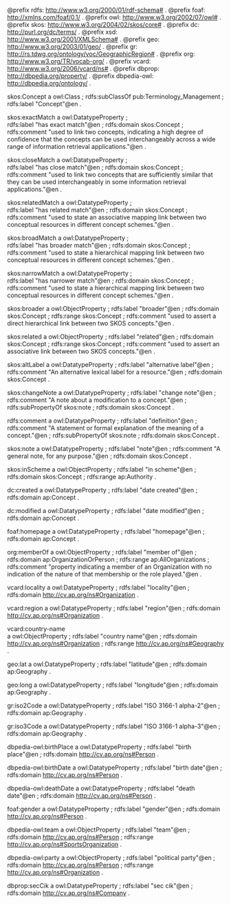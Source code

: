 @prefix rdfs: <http://www.w3.org/2000/01/rdf-schema#> .
@prefix foaf: <http://xmlns.com/foaf/0.1/> .
@prefix owl: <http://www.w3.org/2002/07/owl#> .
@prefix skos: <http://www.w3.org/2004/02/skos/core#> .
@prefix dc: <http://purl.org/dc/terms/> .
@prefix xsd: <http://www.w3.org/2001/XMLSchema#> .
@prefix geo: <http://www.w3.org/2003/01/geo/> .
@prefix gr: <http://rs.tdwg.org/ontology/voc/GeographicRegion#> .
@prefix org: <http://www.w3.org/TR/vocab-org/> .
@prefix vcard: <http://www.w3.org/2006/vcard/ns#> .
@prefix dbprop: <http://dbpedia.org/property/> .
@prefix dbpedia-owl: <http://dbpedia.org/ontology/> .

skos:Concept
  a  owl:Class ;
  rdfs:subClassOf pub:Terminology_Management ;
  rdfs:label "Concept"@en .

skos:exactMatch
	a owl:DatatypeProperty ;        
	rdfs:label "has exact match"@en ;
	rdfs:domain skos:Concept ;
	rdfs:comment "used to link two concepts, indicating a high degree of confidence that the concepts can be used interchangeably across a wide range of information retrieval applications."@en  .	

skos:closeMatch
	a owl:DatatypeProperty ;        
	rdfs:label "has close match"@en ;
	rdfs:domain skos:Concept ;
	rdfs:comment "used to link two concepts that are sufficiently similar that they can be used interchangeably in some information retrieval applications."@en  .	

skos:relatedMatch
	a owl:DatatypeProperty ;        
	rdfs:label "has related match"@en ;
	rdfs:domain skos:Concept ;
	rdfs:comment "used to state an associative mapping link between two conceptual resources in different concept schemes."@en  .	

skos:broadMatch
	a owl:DatatypeProperty ;        
	rdfs:label "has broader match"@en ;
	rdfs:domain skos:Concept ;
	rdfs:comment "used to state a hierarchical mapping link between two conceptual resources in different concept schemes."@en  .	

skos:narrowMatch
	a owl:DatatypeProperty ;        
	rdfs:label "has narrower match"@en ;
	rdfs:domain skos:Concept ;
	rdfs:comment "used to state a hierarchical mapping link between two conceptual resources in different concept schemes."@en  .			
	
skos:broader
    a owl:ObjectProperty ;
    rdfs:label "broader"@en ;
    rdfs:domain skos:Concept ;
    rdfs:range skos:Concept  ; 
    rdfs:comment "used to assert a direct hierarchical link between two SKOS concepts."@en  .
	
skos:related
    a owl:ObjectProperty ;
    rdfs:label "related"@en ;
    rdfs:domain skos:Concept ;
    rdfs:range skos:Concept  ; 
    rdfs:comment "used to assert an associative link between two SKOS concepts."@en  .

skos:altLabel
  a owl:DatatypeProperty ;
  rdfs:label "alternative label"@en ;
  rdfs:comment "An alternative lexical label for a resource."@en ;
  rdfs:domain skos:Concept .
  
skos:changeNote
  a owl:DatatypeProperty ;
  rdfs:label "change note"@en ;
  rdfs:comment "A note about a modification to a concept."@en ;
  rdfs:subPropertyOf skos:note ;
  rdfs:domain skos:Concept .

rdfs:comment
  a owl:DatatypeProperty ;
  rdfs:label "definition"@en ;
  rdfs:comment "A statement or formal explanation of the meaning of a concept."@en ;
  rdfs:subPropertyOf skos:note ;
  rdfs:domain skos:Concept .

skos:note
  a owl:DatatypeProperty ;
  rdfs:label "note"@en ;
  rdfs:comment "A general note, for any purpose."@en ;
  rdfs:domain skos:Concept .
    
skos:inScheme
  a owl:ObjectProperty ;
  rdfs:label "in scheme"@en ;
  rdfs:domain skos:Concept ;
  rdfs:range ap:Authority  .  
 
dc:created
  a owl:DatatypeProperty ;
  rdfs:label "date created"@en ;
  rdfs:domain ap:Concept .
  
dc:modified
  a owl:DatatypeProperty ;
  rdfs:label "date modified"@en ;
  rdfs:domain ap:Concept .
 
foaf:homepage
  a owl:DatatypeProperty ;
  rdfs:label "homepage"@en ;
  rdfs:domain ap:Concept .
    
org:memberOf
    a owl:ObjectProperty ;
    rdfs:label "member of"@en ;
    rdfs:domain ap:OrganizationOrPerson ;
    rdfs:range ap:AllOrganizations ;
    rdfs:comment "property indicating a member of an Organization with no indication of the nature of that membership or the role played."@en .

vcard:locality
  a owl:DatatypeProperty ;
  rdfs:label "locality"@en ;
  rdfs:domain <http://cv.ap.org/ns#Organization> .
  
vcard:region
  a owl:DatatypeProperty ;
  rdfs:label "region"@en ;
  rdfs:domain <http://cv.ap.org/ns#Organization> .
  
vcard:country-name  
  a owl:ObjectProperty ;
  rdfs:label "country name"@en ;
  rdfs:domain  <http://cv.ap.org/ns#Organization> ;
  rdfs:range <http://cv.ap.org/ns#Geography>  .

geo:lat
  a owl:DatatypeProperty ;
  rdfs:label "latitude"@en ;
  rdfs:domain ap:Geography .

geo:long
  a owl:DatatypeProperty ;
  rdfs:label "longitude"@en ;
  rdfs:domain ap:Geography .

gr:iso2Code
  a owl:DatatypeProperty ;
  rdfs:label "ISO 3166-1 alpha-2"@en ;
  rdfs:domain ap:Geography .
  
gr:iso3Code
  a owl:DatatypeProperty ;
  rdfs:label "ISO 3166-1 alpha-3"@en ;
  rdfs:domain ap:Geography .
   
dbpedia-owl:birthPlace
  a owl:DatatypeProperty ;
  rdfs:label "birth place"@en ;
  rdfs:domain <http://cv.ap.org/ns#Person> .
  
dbpedia-owl:birthDate
  a owl:DatatypeProperty ;
  rdfs:label "birth date"@en ;
  rdfs:domain <http://cv.ap.org/ns#Person> .

dbpedia-owl:deathDate
  a owl:DatatypeProperty ;
  rdfs:label "death date"@en ;
  rdfs:domain <http://cv.ap.org/ns#Person> .

foaf:gender
  a owl:DatatypeProperty ;
  rdfs:label "gender"@en ;
  rdfs:domain <http://cv.ap.org/ns#Person>  .

dbpedia-owl:team
  a owl:ObjectProperty ;
  rdfs:label "team"@en ;
  rdfs:domain <http://cv.ap.org/ns#Person> ;
  rdfs:range <http://cv.ap.org/ns#SportsOrganization>  .  
  
dbpedia-owl:party
  a owl:ObjectProperty ;
  rdfs:label "political party"@en ;
  rdfs:domain <http://cv.ap.org/ns#Person> ;
  rdfs:range <http://cv.ap.org/ns#Organization>  .  

dbprop:secCik
  a owl:DatatypeProperty ;
  rdfs:label "sec cik"@en ;
  rdfs:domain <http://cv.ap.org/ns#Company> .

